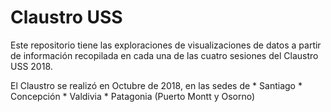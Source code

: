 # Claustro USS

Este repositorio tiene las exploraciones de visualizaciones de datos a partir de información recopilada en cada una de las cuatro sesiones del Claustro USS 2018.

El Claustro se realizó en Octubre de 2018, en las sedes de
    * Santiago
    * Concepción
    * Valdivia
    * Patagonia (Puerto Montt y Osorno)


